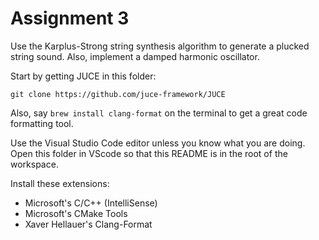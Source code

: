 # Assignment 3

Use the Karplus-Strong string synthesis algorithm to generate a plucked string sound. Also, implement a damped harmonic oscillator.

Start by getting JUCE in this folder:

    git clone https://github.com/juce-framework/JUCE

Also, say `brew install clang-format` on the terminal to get a great code formatting tool.

Use the Visual Studio Code editor unless you know what you are doing. Open this folder in VScode so that this README is in the root of the workspace.

Install these extensions:

- Microsoft's C/C++ (IntelliSense)
- Microsoft's CMake Tools
- Xaver Hellauer's Clang-Format



